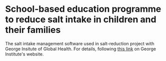 School-based education programme to reduce salt intake in children and their families
====

The salt intake management software used in salt-reduction project with George Insitute of Global Health. For details, following [this link](http://www.georgeinstitute.org.cn/projects/school-based-education-programme-to-reduce-salt-intake-in-children-and-their-families) on George Institute's website.
